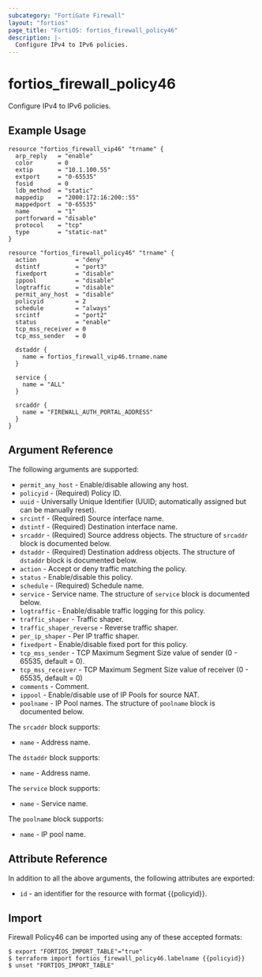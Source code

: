 ```yaml
---
subcategory: "FortiGate Firewall"
layout: "fortios"
page_title: "FortiOS: fortios_firewall_policy46"
description: |-
  Configure IPv4 to IPv6 policies.
---
```


# fortios_firewall_policy46
Configure IPv4 to IPv6 policies.

## Example Usage

```hcl
resource "fortios_firewall_vip46" "trname" {
  arp_reply   = "enable"
  color       = 0
  extip       = "10.1.100.55"
  extport     = "0-65535"
  fosid       = 0
  ldb_method  = "static"
  mappedip    = "2000:172:16:200::55"
  mappedport  = "0-65535"
  name        = "1"
  portforward = "disable"
  protocol    = "tcp"
  type        = "static-nat"
}

resource "fortios_firewall_policy46" "trname" {
  action           = "deny"
  dstintf          = "port3"
  fixedport        = "disable"
  ippool           = "disable"
  logtraffic       = "disable"
  permit_any_host  = "disable"
  policyid         = 2
  schedule         = "always"
  srcintf          = "port2"
  status           = "enable"
  tcp_mss_receiver = 0
  tcp_mss_sender   = 0

  dstaddr {
    name = fortios_firewall_vip46.trname.name
  }

  service {
    name = "ALL"
  }

  srcaddr {
    name = "FIREWALL_AUTH_PORTAL_ADDRESS"
  }
}
```

## Argument Reference

The following arguments are supported:

* `permit_any_host` - Enable/disable allowing any host.
* `policyid` - (Required) Policy ID.
* `uuid` - Universally Unique Identifier (UUID; automatically assigned but can be manually reset).
* `srcintf` - (Required) Source interface name.
* `dstintf` - (Required) Destination interface name.
* `srcaddr` - (Required) Source address objects. The structure of `srcaddr` block is documented below.
* `dstaddr` - (Required) Destination address objects. The structure of `dstaddr` block is documented below.
* `action` - Accept or deny traffic matching the policy.
* `status` - Enable/disable this policy.
* `schedule` - (Required) Schedule name.
* `service` - Service name. The structure of `service` block is documented below.
* `logtraffic` - Enable/disable traffic logging for this policy.
* `traffic_shaper` - Traffic shaper.
* `traffic_shaper_reverse` - Reverse traffic shaper.
* `per_ip_shaper` - Per IP traffic shaper.
* `fixedport` - Enable/disable fixed port for this policy.
* `tcp_mss_sender` - TCP Maximum Segment Size value of sender (0 - 65535, default = 0).
* `tcp_mss_receiver` - TCP Maximum Segment Size value of receiver (0 - 65535, default = 0)
* `comments` - Comment.
* `ippool` - Enable/disable use of IP Pools for source NAT.
* `poolname` - IP Pool names. The structure of `poolname` block is documented below.

The `srcaddr` block supports:

* `name` - Address name.

The `dstaddr` block supports:

* `name` - Address name.

The `service` block supports:

* `name` - Service name.

The `poolname` block supports:

* `name` - IP pool name.


## Attribute Reference

In addition to all the above arguments, the following attributes are exported:
* `id` - an identifier for the resource with format {{policyid}}.

## Import

Firewall Policy46 can be imported using any of these accepted formats:
```
$ export "FORTIOS_IMPORT_TABLE"="true"
$ terraform import fortios_firewall_policy46.labelname {{policyid}}
$ unset "FORTIOS_IMPORT_TABLE"
```
